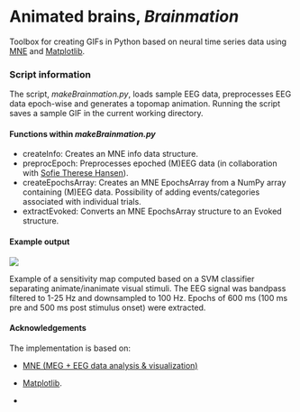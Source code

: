 # Animated brains, *Brainmation*
Toolbox for creating GIFs in Python based on neural time series data using [MNE](https://mne-tools.github.io/stable/index.html) and [Matplotlib](https://matplotlib.org/).

### Script information 
The script, *makeBrainmation.py*, loads sample EEG data, preprocesses EEG data epoch-wise and generates a topomap animation.
Running the script saves a sample GIF in the current working directory.

#### Functions within *makeBrainmation.py*
- createInfo: Creates an MNE info data structure.
- preprocEpoch: Preprocesses epoched (M)EEG data (in collaboration with [Sofie Therese Hansen](https://github.com/STherese)).
- createEpochsArray: Creates an MNE EpochsArray from a NumPy array containing (M)EEG data. Possibility of adding events/categories associated with individual trials.
- extractEvoked: Converts an MNE EpochsArray structure to an Evoked structure.

#### Example output 
![](https://raw.githubusercontent.com/gretatuckute/Brainmation/Brainmation_example.gif)

Example of a sensitivity map computed based on a SVM classifier separating animate/inanimate visual stimuli. The EEG signal was bandpass filtered to 1-25 Hz and downsampled to 100 Hz. Epochs of 600 ms (100 ms pre and 500 ms post stimulus onset) were extracted.

#### Acknowledgements

The implementation is based on:

- [MNE (MEG + EEG data analysis & visualization)](https://mne-tools.github.io/stable/index.html)

- [Matplotlib](https://matplotlib.org/). 

- 

